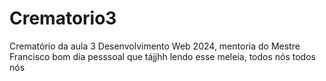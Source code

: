 # Crematorio3
Crematório da aula 3 Desenvolvimento Web 2024, mentoria do Mestre Francisco 
bom dia pesssoal que tájjhh lendo esse meleia, todos nós todos nós 
